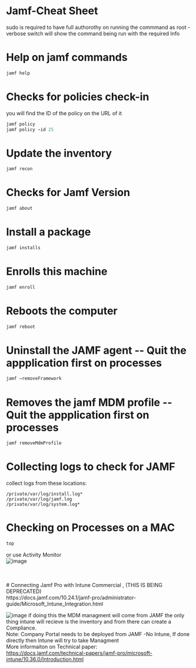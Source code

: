 # Jamf-Cheat Sheet
sudo is required to have full authorothy on running the commmand as root
-verbose  switch will show the command being run with the required Info


# Help on jamf commands
``` ruby
jamf help
```

# Checks	for	policies check-in
you will find the ID of the policy on the URL of it
``` ruby
jamf policy
jamf policy -id 25
```

# Update the inventory
``` ruby
jamf recon
```

# Checks for Jamf Version
``` ruby
jamf about
```

# Install a package
``` ruby
jamf installs
```

# Enrolls	this	machine
``` ruby
jamf enroll
```

# Reboots	the	computer
``` ruby
jamf reboot
```

# Uninstall the JAMF agent  -- Quit the appplication first on processes
``` ruby
jamf –removeFramework
```

# Removes	the	jamf	MDM	profile -- Quit the appplication first on processes
``` ruby
jamf removeMdmProfile
```

# Collecting logs to check for JAMF
collect logs from these locations:
```
/private/var/log/install.log* 
/private/var/log/jamf.log
/private/var/log/system.log* 
```
# Checking on Processes on a MAC
``` ruby
top
```
or use Activity Monitor <br/>
![image](https://user-images.githubusercontent.com/44326428/170172842-7d1c6625-dcf0-4dc6-81f5-f0c7a2dbb473.png) 

<br/>
<br/>
# Connecting Jamf Pro with Intune Commercial , (THIS IS BEING DEPRECATED)<br/>
https://docs.jamf.com/10.24.1/jamf-pro/administrator-guide/Microsoft_Intune_Integration.html

![image](https://user-images.githubusercontent.com/44326428/170173545-de12f01c-f1c0-40c5-bf89-8e17418c4d97.png) 
if doing this the MDM managment will come from JAMF the only thing intune will recieve is the inventory and from there can create a Compliance.<br/>
Note: Company Portal needs to be deployed from JAMF -No Intune, If done directly then Intune will try to take Managment<br/>
More informaiton on Technical paper:<br/>
https://docs.jamf.com/technical-papers/jamf-pro/microsoft-intune/10.36.0/Introduction.html



